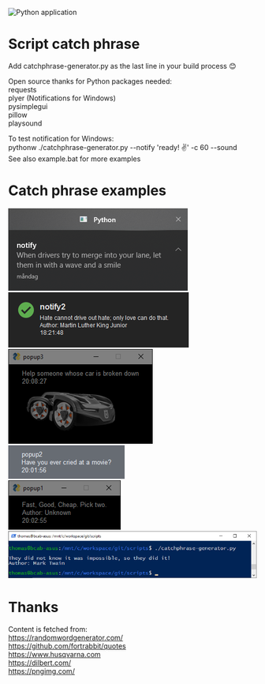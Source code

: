 ![Python application](https://github.com/twomas/scripts/workflows/Python%20application/badge.svg)
# Script catch phrase
Add catchphrase-generator.py as the last line in your build process 😊<br>

Open source thanks for Python packages needed:<br>
requests<br>
plyer (Notifications for Windows)<br>
pysimplegui<br>
pillow<br>
playsound<br>

To test notification for Windows:<br>
pythonw ./catchphrase-generator.py --notify 'ready! ✌️' -c 60 --sound<br>
See also example.bat for more examples<br>

# Catch phrase examples
![Notification](https://github.com/twomas/scripts/blob/master/screenshots/notification.png)
<br>
![notify2](https://github.com/twomas/scripts/blob/master/screenshots/notify2.png)
<br>
![Popup3](https://github.com/twomas/scripts/blob/master/screenshots/popup3.png)
<br>
![Popup2](https://github.com/twomas/scripts/blob/master/screenshots/popup2.png)
<br>
![Popup1](https://github.com/twomas/scripts/blob/master/screenshots/popup1.png)
<br>
![Console](https://github.com/twomas/scripts/blob/master/screenshots/console.png)

# Thanks
Content is fetched from:<br>
https://randomwordgenerator.com/<br>
https://github.com/fortrabbit/quotes<br>
https://www.husqvarna.com<br>
https://dilbert.com/<br>
https://pngimg.com/<br>
